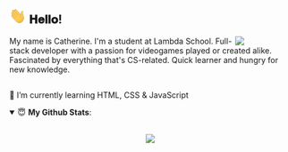 ## <img src="https://raw.githubusercontent.com/ABSphreak/ABSphreak/master/gifs/Hi.gif" width="30px"> 𝐇𝐞𝐥𝐥𝐨! 
<img align="right" src="https://i.pinimg.com/originals/a5/7b/f9/a57bf940269ffbf167f8b0c5fd50315c.gif" width="100px">
My name is Catherine. I'm a student at Lambda School. Full-stack developer with a passion for videogames played or created alike. Fascinated by everything that's CS-related. Quick learner and hungry for new knowledge.  

##

🌱 I’m currently learning HTML, CSS & JavaScript


<details open>
<summary> 😇 <b>My Github Stats</b>: </summary>
<br>
<p align = "center">
  <img src = "https://github-readme-stats.vercel.app/api?username=CatRadin&show_icons=true&theme=tokyonight&line_height=27">

</p>
</details>

<!--
**CatRadin/CatRadin** is a ✨ _special_ ✨ repository because its `README.md` (this file) appears on your GitHub profile.

Here are some ideas to get you started:

- 🔭 I’m currently working on ...
- 🌱 I’m currently learning ...
- 👯 I’m looking to collaborate on ...
- 🤔 I’m looking for help with ...
- 💬 Ask me about ...
- 📫 How to reach me: ...
- 😄 Pronouns: ...
- ⚡ Fun fact: ...
-->
